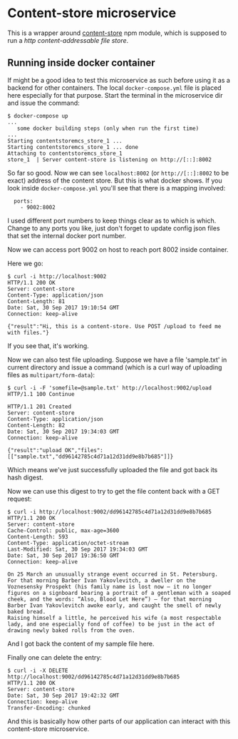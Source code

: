 # Content-store microservice

This is a wrapper around [content-store](https://www.npmjs.com/package/content-store) npm module, which is supposed to run a *http content-addressable file store*.

## Running inside docker container

If might be a good idea to test this microservice as such before using it as a backend for other containers. The local `docker-compose.yml` file is placed here especially for that purpose. Start the terminal in the microservice dir and issue the command:

```
$ docker-compose up
...
   some docker building steps (only when run the first time)
...
Starting contentstoremcs_store_1 ...
Starting contentstoremcs_store_1 ... done
Attaching to contentstoremcs_store_1
store_1  | Server content-store is listening on http://[::]:8002
```

So far so good. Now we can see `localhost:8002` (or `http://[::]:8002` to be exact) address of the content store. But this is what docker shows. If you look inside `docker-compose.yml` you'll see that there is a mapping involved:
```
  ports:
    - 9002:8002
```

I used different port numbers to keep things clear as to which is which. Change to any ports you like, just don't forget to update config json files that set the internal docker port number.

Now we can access port 9002 on host to reach port 8002 inside container.

Here we go:

```
$ curl -i http://localhost:9002
HTTP/1.1 200 OK
Server: content-store
Content-Type: application/json
Content-Length: 81
Date: Sat, 30 Sep 2017 19:10:54 GMT
Connection: keep-alive

{"result":"Hi, this is a content-store. Use POST /upload to feed me with files."}
```

If you see that, it's working.

Now we can also test file uploading. Suppose we have a file 'sample.txt' in current directory and issue a command (which is a curl way of uploading files as `multipart/form-data`):

```
$ curl -i -F 'somefile=@sample.txt' http://localhost:9002/upload
HTTP/1.1 100 Continue

HTTP/1.1 201 Created
Server: content-store
Content-Type: application/json
Content-Length: 82
Date: Sat, 30 Sep 2017 19:34:03 GMT
Connection: keep-alive

{"result":"upload OK","files":[["sample.txt","dd96142785c4d71a12d31dd9e8b7b685"]]}
```

Which means we've just successfully uploaded the file and got back its hash digest.

Now we can use this digest to try to get the file content back with a GET request:

```
$ curl -i http://localhost:9002/dd96142785c4d71a12d31dd9e8b7b685
HTTP/1.1 200 OK
Server: content-store
Cache-Control: public, max-age=3600
Content-Length: 593
Content-Type: application/octet-stream
Last-Modified: Sat, 30 Sep 2017 19:34:03 GMT
Date: Sat, 30 Sep 2017 19:36:50 GMT
Connection: keep-alive

On 25 March an unusually strange event occurred in St. Petersburg.
For that morning Barber Ivan Yakovlevitch, a dweller on the Voznesensky Prospekt (his family name is lost now — it no longer figures on a signboard bearing a portrait of a gentleman with a soaped cheek, and the words: “Also, Blood Let Here”) — for that morning Barber Ivan Yakovlevitch awoke early, and caught the smell of newly baked bread.
Raising himself a little, he perceived his wife (a most respectable lady, and one especially fond of coffee) to be just in the act of drawing newly baked rolls from the oven.
```

And I got back the content of my sample file here.

Finally one can delete the entry:

```
$ curl -i -X DELETE http://localhost:9002/dd96142785c4d71a12d31dd9e8b7b685
HTTP/1.1 200 OK
Server: content-store
Date: Sat, 30 Sep 2017 19:42:32 GMT
Connection: keep-alive
Transfer-Encoding: chunked

```

And this is basically how other parts of our application can interact with this content-store microservice.
